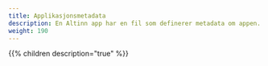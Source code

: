 ```yaml
---
title: Applikasjonsmetadata
description: En Altinn app har en fil som definerer metadata om appen. Filen heter applicationmetadata.json og ligger i /config mappen.
weight: 190
---
```


{{% children description="true" %}}

